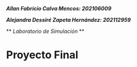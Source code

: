 ***Allan Fabricio Calva Mencos: 202106009***

***Alejandra Dessiré Zapeta Hernández: 202112959***

** *Laboratorio de Simulación* **

# **Proyecto Final**
